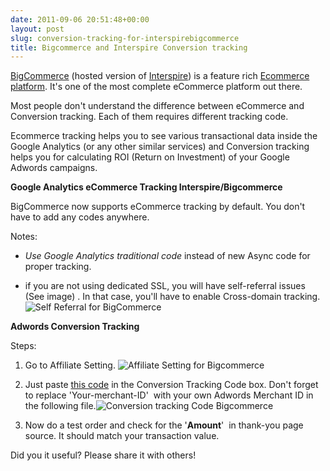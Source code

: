 ```yaml
---
date: 2011-09-06 20:51:48+00:00
layout: post
slug: conversion-tracking-for-interspirebigcommerce
title: Bigcommerce and Interspire Conversion tracking
---
```


[BigCommerce](http://bit.ly/ak-bc) (hosted version of [Interspire](http://www.interspire.com/)) is a feature rich [Ecommerce platform](http://ankitkumar.in/ecommerce-platform/). It's one of the most complete eCommerce platform out there.

Most people don't understand the difference between eCommerce and Conversion tracking. Each of them requires different tracking code.

Ecommerce tracking helps you to see various transactional data inside the Google Analytics (or any other similar services) and Conversion tracking helps you for calculating ROI (Return on Investment) of your Google Adwords campaigns.

**Google Analytics eCommerce Tracking Interspire/Bigcommerce**

BigCommerce now supports eCommerce tracking by default. You don't have to add any codes anywhere.

Notes:

* _Use Google Analytics traditional code_ instead of new Async code for proper tracking.

* if you are not using dedicated SSL, you will have self-referral issues (See image) . In that case, you'll have to enable Cross-domain tracking.![Self Referral for BigCommerce](http://dl.dropboxusercontent.com/u/19894695/myblog/Self-Referral-for-BigCommerce1.png)

**Adwords Conversion Tracking**

Steps:

1. Go to Affiliate Setting.
![Affiliate Setting for Bigcommerce](http://dl.dropboxusercontent.com/u/19894695/myblog/affiliate-tracking0011.png)


2. Just paste [this code](http://dl.dropboxusercontent.com/u/19894695/myblog/Conversion-tracking-Bigcommerce.txt) in the Conversion Tracking Code box. Don't forget to replace 'Your-merchant-ID'  with your own Adwords Merchant ID in the following file.![Conversion tracking Code Bigcommerce](http://dl.dropboxusercontent.com/u/19894695/myblog/affiliate-tracking0021.png)

	
  3. Now do a test order and check for the '**Amount**'  in thank-you page source. It should match your transaction value.


Did you it useful? Please share it with others!

